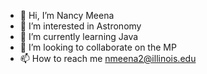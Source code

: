 - 👋 Hi, I’m Nancy Meena
- 👀 I’m interested in Astronomy
- 🌱 I’m currently learning Java
- 💞️ I’m looking to collaborate on the MP 
- 📫 How to reach me nmeena2@illinois.edu

<!---
nmeena2/nmeena2 is a ✨ special ✨ repository because its `README.md` (this file) appears on your GitHub profile.
You can click the Preview link to take a look at your changes.
--->
